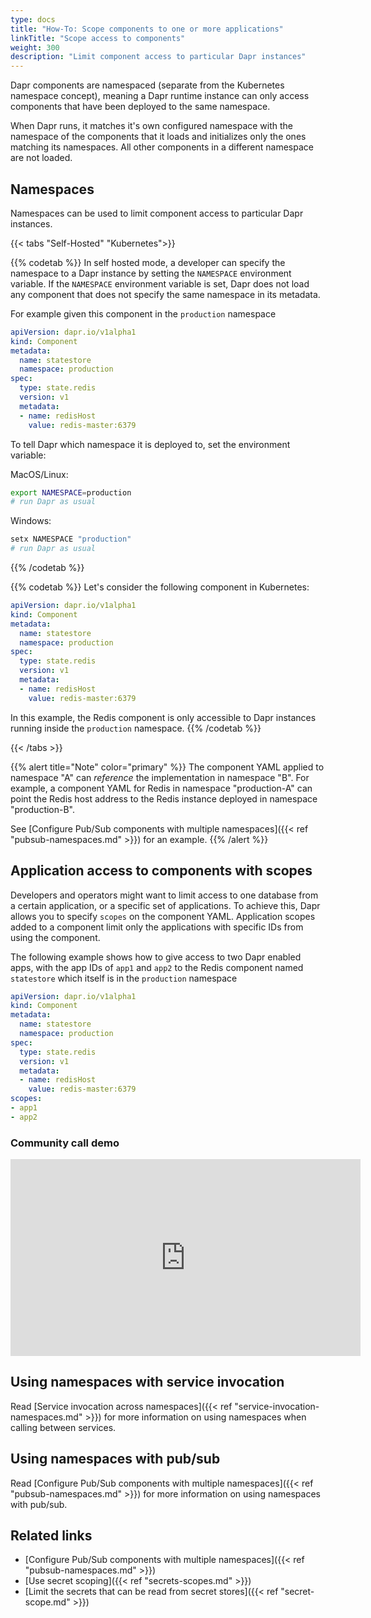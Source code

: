 ```yaml
---
type: docs
title: "How-To: Scope components to one or more applications"
linkTitle: "Scope access to components"
weight: 300
description: "Limit component access to particular Dapr instances"
---
```


Dapr components are namespaced (separate from the Kubernetes namespace concept), meaning a Dapr runtime instance can only access components that have been deployed to the same namespace.

When Dapr runs, it matches it's own configured namespace with the namespace of the components that it loads and initializes only the ones matching its namespaces. All other components in a different namespace are not loaded.

## Namespaces
Namespaces can be used to limit component access to particular Dapr instances.

{{< tabs "Self-Hosted" "Kubernetes">}}

{{% codetab %}}
In self hosted mode, a developer can specify the namespace to a Dapr instance by setting the `NAMESPACE` environment variable.
If the `NAMESPACE` environment variable is set, Dapr does not load any component that does not specify the same namespace in its metadata.

For example given this component in the `production` namespace
```yaml
apiVersion: dapr.io/v1alpha1
kind: Component
metadata:
  name: statestore
  namespace: production
spec:
  type: state.redis
  version: v1
  metadata:
  - name: redisHost
    value: redis-master:6379
```

To tell Dapr which namespace it is deployed to, set the environment variable:

MacOS/Linux:

```bash
export NAMESPACE=production
# run Dapr as usual
```
Windows:

```powershell
setx NAMESPACE "production"
# run Dapr as usual
```
{{% /codetab %}}

{{% codetab %}}
Let's consider the following component in Kubernetes:

```yaml
apiVersion: dapr.io/v1alpha1
kind: Component
metadata:
  name: statestore
  namespace: production
spec:
  type: state.redis
  version: v1
  metadata:
  - name: redisHost
    value: redis-master:6379
```

In this example, the Redis component is only accessible to Dapr instances running inside the `production` namespace.
{{% /codetab %}}

{{< /tabs >}}

{{% alert title="Note" color="primary" %}}
The component YAML applied to namespace "A" can *reference* the implementation in namespace "B". For example, a component YAML for Redis in namespace "production-A" can point the Redis host address to the Redis instance deployed in namespace "production-B". 

See [Configure Pub/Sub components with multiple namespaces]({{< ref "pubsub-namespaces.md" >}}) for an example.
{{% /alert %}}

## Application access to components with scopes
Developers and operators might want to limit access to one database from a certain application, or a specific set of applications.
To achieve this, Dapr allows you to specify `scopes` on the component YAML. Application scopes added to a component limit only the applications with specific IDs from using the component.

The following example shows how to give access to two Dapr enabled apps, with the app IDs of `app1` and `app2` to the Redis component named `statestore` which itself is in the `production` namespace

```yaml
apiVersion: dapr.io/v1alpha1
kind: Component
metadata:
  name: statestore
  namespace: production
spec:
  type: state.redis
  version: v1
  metadata:
  - name: redisHost
    value: redis-master:6379
scopes:
- app1
- app2
```
### Community call demo

<div class="embed-responsive embed-responsive-16by9">
<iframe width="560" height="315" src="https://www.youtube-nocookie.com/embed/8W-iBDNvCUM?start=1763" frameborder="0" allow="accelerometer; autoplay; clipboard-write; encrypted-media; gyroscope; picture-in-picture" allowfullscreen></iframe>
</div>

## Using namespaces with service invocation
Read [Service invocation across namespaces]({{< ref "service-invocation-namespaces.md" >}}) for more information on using namespaces when calling between services.

## Using namespaces with pub/sub
Read [Configure Pub/Sub components with multiple namespaces]({{< ref "pubsub-namespaces.md" >}}) for more information on using namespaces with pub/sub.

## Related links

- [Configure Pub/Sub components with multiple namespaces]({{< ref "pubsub-namespaces.md" >}})
- [Use secret scoping]({{< ref "secrets-scopes.md" >}})
- [Limit the secrets that can be read from secret stores]({{< ref "secret-scope.md" >}})
